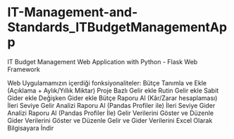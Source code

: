 # IT-Management-and-Standards_ITBudgetManagementApp
IT Budget Management Web Application with Python - Flask Web Framework

Web Uygulamamızın içerdiği fonksiyonaliteler:
  Bütçe Tanımla ve Ekle (Açıklama + Aylık/Yıllık Miktar)
      Proje Bazlı Gelir ekle
      Rutin Gelir ekle
      Sabit Gider ekle
      Değişken Gider ekle
  Bütçe Raporu Al (Kâr/Zarar hesaplaması)
  İleri Seviye Gelir Analizi Raporu Al (Pandas Profiler ile)
  İleri Seviye Gider Analizi Raporu Al (Pandas Profiler İle)
  Gelir Verilerini Göster ve Düzenle
  Gider Verilerini Göster ve Düzenle
  Gelir ve Gider Verilerini Excel Olarak Bilgisayara İndir


